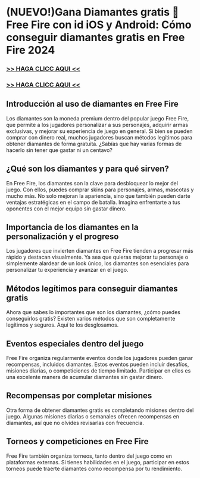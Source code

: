 # (NUEVO!)Gana Diamantes gratis 💎 Free Fire con id iOS y Android: Cómo conseguir diamantes gratis en Free Fire 2024

### [>> HAGA CLICC AQUI <<](https://lookerstudio.google.com/reporting/72a5d375-d973-4010-bb28-69600f887f67)

### [>> HAGA CLICC AQUI <<](https://lookerstudio.google.com/reporting/72a5d375-d973-4010-bb28-69600f887f67)

## Introducción al uso de diamantes en Free Fire

Los diamantes son la moneda premium dentro del popular juego Free Fire, que permite a los jugadores personalizar a sus personajes, adquirir armas exclusivas, y mejorar su experiencia de juego en general. Si bien se pueden comprar con dinero real, muchos jugadores buscan métodos legítimos para obtener diamantes de forma gratuita. ¿Sabías que hay varias formas de hacerlo sin tener que gastar ni un centavo?

## ¿Qué son los diamantes y para qué sirven?

En Free Fire, los diamantes son la clave para desbloquear lo mejor del juego. Con ellos, puedes comprar skins para personajes, armas, mascotas y mucho más. No solo mejoran la apariencia, sino que también pueden darte ventajas estratégicas en el campo de batalla. Imagina enfrentarte a tus oponentes con el mejor equipo sin gastar dinero.

## Importancia de los diamantes en la personalización y el progreso

Los jugadores que invierten diamantes en Free Fire tienden a progresar más rápido y destacan visualmente. Ya sea que quieras mejorar tu personaje o simplemente alardear de un look único, los diamantes son esenciales para personalizar tu experiencia y avanzar en el juego.

## Métodos legítimos para conseguir diamantes gratis 

Ahora que sabes lo importantes que son los diamantes, ¿cómo puedes conseguirlos gratis? Existen varios métodos que son completamente legítimos y seguros. Aquí te los desglosamos.

## Eventos especiales dentro del juego

Free Fire organiza regularmente eventos donde los jugadores pueden ganar recompensas, incluidos diamantes. Estos eventos pueden incluir desafíos, misiones diarias, o competiciones de tiempo limitado. Participar en ellos es una excelente manera de acumular diamantes sin gastar dinero.

## Recompensas por completar misiones

Otra forma de obtener diamantes gratis es completando misiones dentro del juego. Algunas misiones diarias o semanales ofrecen recompensas en diamantes, así que no olvides revisarlas con frecuencia.

## Torneos y competiciones en Free Fire

Free Fire también organiza torneos, tanto dentro del juego como en plataformas externas. Si tienes habilidades en el juego, participar en estos torneos puede traerte diamantes como recompensa por tu rendimiento.
